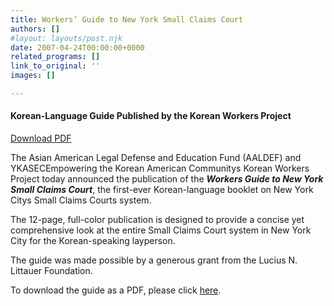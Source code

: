 ```yaml
---
title: Workers’ Guide to New York Small Claims Court
authors: []
#layout: layouts/post.njk
date: 2007-04-24T00:00:00+0000
related_programs: []
link_to_original: ''
images: []

---
```

#### Korean-Language Guide Published by the Korean Workers Project

[Download PDF ](/missing/2007-04-24_275_WorkersGuideto.pdf)

The Asian American Legal Defense and Education Fund (AALDEF) and YKASECEmpowering the Korean American Communitys Korean Workers Project today announced the publication of the **_Workers Guide to New York Small Claims Court_**, the first-ever Korean-language booklet on New York Citys Small Claims Courts system.

The 12-page, full-color publication is designed to provide a concise yet comprehensive look at the entire Small Claims Court system in New York City for the Korean-speaking layperson.

The guide was made possible by a generous grant from the Lucius N. Littauer Foundation.

To download the guide as a PDF, please click [here](/uploads/pdf/koreansccguide.pdf).